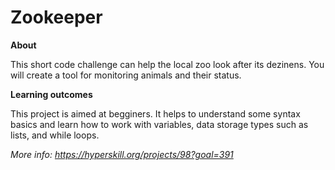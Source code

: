 # Zookeeper

**About**

This short code challenge can help the local zoo look after
its dezinens. You will create a tool for monitoring animals
and their status.

**Learning outcomes**

This project is aimed at begginers. It helps to understand
some syntax basics and learn how to work with variables, data
storage types such as lists, and while loops.

_More info: https://hyperskill.org/projects/98?goal=391_
